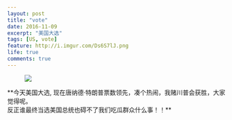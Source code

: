 ```yaml
---
layout: post
title: "vote"
date: 2016-11-09
excerpt: "美国大选"
tags: [US, vote]
feature: http://i.imgur.com/Ds6S7lJ.png
life: true
comments: true
---
```

<figure>
	<a href="{{ site.url }}/assets/img/vote.png"><img src="{{ site.url }}/assets/img/vote.png"></a>
</figure>
**今天美国大选, 现在唐纳德·特朗普票数领先，凑个热闹，我赌川普会获胜，大家觉得呢。
<br/>反正谁最终当选美国总统也碍不了我们吃瓜群众什么事！！**
